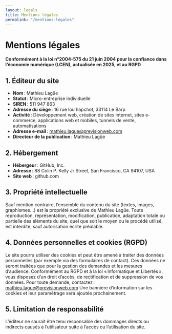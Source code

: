 ```yaml
---
layout: legals
title: Mentions légales
permalink: "/mentions-legales"
---
```

# Mentions légales


**Conformément à la loi n°2004-575 du 21 juin 2004 pour la confiance dans l’économie numérique (LCEN), actualisée en 2025, et au RGPD**

## 1. Éditeur du site

- **Nom** : Mathieu Lagüe
- **Statut** : Micro-entreprise individuelle
- **SIREN** : 511 947 863
- **Adresse du siège** : 16 rue lou hapchot, 33114 Le Barp
- **Activité** : Développement web, création de sites internet, sites e-commerce, applications web et mobiles, tunnels de vente, automatisations
- **Adresse e-mail** : mathieu.lague@previsionweb.com
- **Directeur de la publication** : Mathieu Lagüe

## 2. Hébergement

- **Hébergeur** : GitHub, Inc.
- **Adresse** : 88 Colin P. Kelly Jr Street, San Francisco, CA 94107, USA
- **Site web** : github.com

## 3. Propriété intellectuelle

Sauf mention contraire, l’ensemble du contenu du site (textes, images, graphismes…) est la propriété exclusive de Mathieu Lagüe.
Toute reproduction, représentation, modification, publication, adaptation totale ou partielle des éléments du site, quel que soit le moyen ou le procédé utilisé, est interdite, sauf autorisation écrite préalable.

## 4. Données personnelles et cookies (RGPD)

Le site pourra utiliser des cookies et peut être amené à traiter des données personnelles (par exemple via des formulaires de contact).
Ces données ne seront traitées que pour la gestion des demandes et les mesures d’audience.
Conformément au RGPD et à la loi « Informatique et Libertés », vous disposez d’un droit d’accès, de rectification et de suppression de vos données.
Pour toute demande, contactez : mathieu.lague@previsionweb.com
Une bannière d’information sur les cookies et leur paramétrage sera ajoutée prochainement.

## 5. Limitation de responsabilité

L’éditeur ne saurait être tenu responsable des dommages directs ou indirects causés à l’utilisateur suite à l’accès ou l’utilisation du site.
